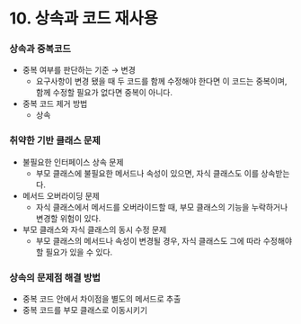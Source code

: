 # 10. 상속과 코드 재사용

###

### 상속과 중복코드

- 중복 여부를 판단하는 기준 → 변경
    - 요구사항이 변경 됐을 때 두 코드를 함께 수정해야 한다면 이 코드는 중복이며,  함께 수정할 필요가 없다면 중복이 아니다.
- 중복 코드 제거 방법
    - 상속

### 취약한 기반 클래스 문제

- 불필요한 인터페이스 상속 문제
    - 부모 클래스에 불필요한 메서드나 속성이 있으면, 자식 클래스도 이를 상속받는다.
- 메서드 오버라이딩 문제
    - 자식 클래스에서 메서드를 오버라이드할 때, 부모 클래스의 기능을 누락하거나 변경할 위험이 있다.
- 부모 클래스와 자식 클래스의 동시 수정 문제
    - 부모 클래스의 메서드나 속성이 변경될 경우, 자식 클래스도 그에 따라 수정해야 할 필요가 있을 수 있다.

### 상속의 문제점 해결 방법

- 중복 코드 안에서 차이점을 별도의 메서드로 추출
- 중복 코드를 부모 클래스로 이동시키기
